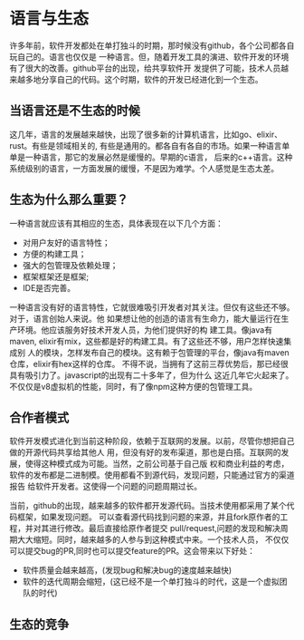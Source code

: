 # 语言与生态
许多年前，软件开发都处在单打独斗的时期，那时候没有github，各个公司都各自玩自己的。语言也仅仅是
一种语言。但，随着开发工具的演进、软件开发的环境有了很大的改善。github平台的出现，给共享软件开
发提供了可能，技术人员越来越多地分享自己的代码。这个时期，软件的开发已经进化到一个生态。

## 当语言还是不生态的时候
这几年，语言的发展越来越快，出现了很多新的计算机语言，比如go、elixir、rust。有些是领域相关的,
有些是通用的。都各自有各自的市场。如果一种语言单单是一种语言，那它的发展必然是缓慢的。早期的c语言，
后来的c++语言。这种系统级别的语言，一方面发展的缓慢，不是因为难学。个人感觉是生态太差。

## 生态为什么那么重要？
一种语言就应该有其相应的生态，具体表现在以下几个方面：
* 对用户友好的语言特性；
* 方便的构建工具；
* 强大的包管理及依赖处理；
* 框架框架还是框架;
* IDE是否完善。

一种语言没有好的语言特性，它就很难吸引开发者对其关注。但仅有这些还不够。对于，语言创始人来说。他
如果想让他的创造的语言有生命力，能大量运行在生产环境。他应该服务好技术开发人员，为他们提供好的构
建工具。像java有maven, elixir有mix，这些都是好的构建工具。有了这些还不够，用户怎样快速集成别
人的模块，怎样发布自己的模块。这有赖于包管理的平台，像java有maven仓库，elixir有hex这样的仓库。
不得不说，当拥有了这前三荐优势后，那已经很具有吸引力了。javascript的出现有二十多年了，但为什么
这近几年它火起来了。不仅仅是v8虚拟机的性能，同时，有了像npm这种方便的包管理工具。

## 合作者模式
软件开发模式进化到当前这种阶段，依赖于互联网的发展。以前，尽管你想把自己做的开源代码共享给其他人
用，但没有好的发布渠道，那也是白搭。互联网的发展，使得这种模式成为可能。当然，之前公司基于自己版
权和商业利益的考虑，软件的发布都是二进制模。使用都看不到源代码，发现问题，只能通过官方的渠道报告
给软件开发者。这使得一个问题的问题周期过长。

当前，github的出现，越来越多的软件都开发源代码。当技术使用都采用了某个代码框架，如果发现问题。
可以查看源代码找到问题的来源，并且fork原作者的工程，并对其进行修改。最后直接给原作者提交
pull/request,问题的发现和解决周期大大缩短。同时，越来越多的人参与到这种模式中来。一个技术人员，
不仅仅可以提交bug的PR,同时也可以提交feature的PR。这会带来以下好处：  
* 软件质量会越来越高，(发现bug和解决bug的速度越来越快)
* 软件的迭代周期会缩短，(这已经不是一个单打独斗的时代，这是一个虚拟团队的时代)

## 生态的竞争
